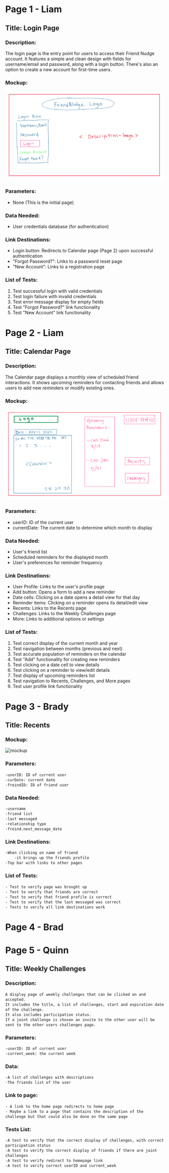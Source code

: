 # Page 1 - Liam
## Title: Login Page

### Description:
The login page is the entry point for users to access their Friend Nudge account. It features a simple and clean design with fields for username/email and password, along with a login button. There's also an option to create a new account for first-time users.

### Mockup:
![Login Page Image](images/login_page_image.png)

### Parameters:
- None (This is the initial page)

### Data Needed:
- User credentials database (for authentication)

### Link Destinations:
- Login button: Redirects to Calendar page (Page 2) upon successful authentication
- "Forgot Password?": Links to a password reset page
- "New Account": Links to a registration page

### List of Tests:
1. Test successful login with valid credentials
2. Test login failure with invalid credentials
3. Test error message display for empty fields
4. Test "Forgot Password?" link functionality
5. Test "New Account" link functionality

# Page 2 - Liam
## Title: Calendar Page

### Description:
The Calendar page displays a monthly view of scheduled friend interactions. It shows upcoming reminders for contacting friends and allows users to add new reminders or modify existing ones.

### Mockup:
![Login Page Image](images/cal_page.png)

### Parameters:
- userID: ID of the current user
- currentDate: The current date to determine which month to display

### Data Needed:
- User's friend list
- Scheduled reminders for the displayed month
- User's preferences for reminder frequency

### Link Destinations:
- User Profile: Links to the user's profile page
- Add button: Opens a form to add a new reminder
- Date cells: Clicking on a date opens a detail view for that day
- Reminder items: Clicking on a reminder opens its detail/edit view
- Recents: Links to the Recents page
- Challenges: Links to the Weekly Challenges page
- More: Links to additional options or settings

### List of Tests:
1. Test correct display of the current month and year
2. Test navigation between months (previous and next)
3. Test accurate population of reminders on the calendar
4. Test "Add" functionality for creating new reminders
5. Test clicking on a date cell to view details
6. Test clicking on a reminder to view/edit details
7. Test display of upcoming reminders list
8. Test navigation to Recents, Challenges, and More pages
9. Test user profile link functionality

# Page 3 - Brady

## Title: Recents

### Mockup:
![mockup](https://github.com/user-attachments/assets/4de89c74-c3f9-4e42-9a90-5ae89fcd6837)

### Parameters:
    -userID: ID of current user
    -curDate: current date
    -freindID: ID of friend user
### Data Needed: 
    -username
    -friend list
    -last messaged
    -relationship type
    -freind.next_message_date
### Link Destinations:
    -When clicking on name of friend
        -it brings up the friends profile
    -Top bar with links to other pages
### List of Tests:
    - Test to verify page was brought up
    - Test to verify that friends are correct
    - Test to verify that friend profile is correct
    - Test to verify that the last messaged was correct
    - Tests to verify all link destinations work

# Page 4 - Brad

# Page 5 - Quinn

## Title: Weekly Challenges

### Description: 
    A display page of weekly challenges that can be clicked on and accepted.
    It includes the title, a list of challenges, start and expiration date of the challenge.
    It also includes participation status. 
    If a joint challenge is chosen an invite to the other user will be sent to the other users challenges page. 
 
### Parameters:
    -userID: ID of current user 
    -current_week: the current week

### Data:
    -A list of challenges with descriptions
    -The friends list of the user
    

### Link to page:
    - A link to the home page redirects to home page
    - Maybe a link to a page that contains the description of the challenge but that could also be done on the same page

### Tests List: 
    -A test to verify that the correct display of challenges, with correct participation status
    -A test to verify the correct display of friends if there are joint challenges
    -A test to verify redirect to homepage link
    -A test to verify correct userID and current_week
